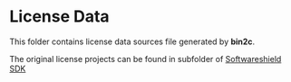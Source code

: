 # License Data

This folder contains license data sources file generated by __bin2c__.

The original license projects can be found in subfolder of [Softwareshield SDK](https://github.com/softwareshield-dev/softwareshield-sdk-main/license-projects)